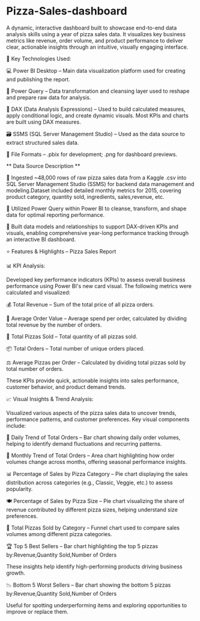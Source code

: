 # Pizza-Sales-dashboard
A dynamic, interactive dashboard built to showcase end-to-end data analysis skills using a year of pizza sales data. It visualizes key business metrics like revenue, order volume, and product performance to deliver clear, actionable insights through an intuitive, visually engaging interface.

🔧 Key Technologies Used:

💻 Power BI Desktop – Main data visualization platform used for creating and publishing the report.

🧹 Power Query – Data transformation and cleansing layer used to reshape and prepare raw data for analysis.

🧠 DAX (Data Analysis Expressions) – Used to build calculated measures, apply conditional logic, and create dynamic visuals. Most KPIs and charts are built using DAX measures.

🗃️ SSMS (SQL Server Management Studio) – Used as the data source to extract structured sales data.

📁 File Formats – .pbix for development; .png for dashboard previews.

** Data Source Description **
 
📁 Ingested ~48,000 rows of raw pizza sales data from a Kaggle .csv into SQL Server Management Studio (SSMS) for backend data management and modeling.Dataset included detailed monthly metrics for 2015, covering product category, quantity sold, ingredients, sales,revenue, etc.

🧹 Utilized Power Query within Power BI to cleanse, transform, and shape data for optimal reporting performance.

🧠 Built data models and relationships to support DAX-driven KPIs and visuals, enabling comprehensive year-long performance tracking through an interactive BI dashboard.

⭐ Features & Highlights – Pizza Sales Report

📊 KPI Analysis:

Developed key performance indicators (KPIs) to assess overall business performance using Power BI's new card visual. The following metrics were calculated and visualized:

💰 Total Revenue – Sum of the total price of all pizza orders.

🧾 Average Order Value – Average spend per order, calculated by dividing total revenue by the number of orders.

🍕 Total Pizzas Sold – Total quantity of all pizzas sold.

📦 Total Orders – Total number of unique orders placed.

⚖️ Average Pizzas per Order – Calculated by dividing total pizzas sold by total number of orders.

These KPIs provide quick, actionable insights into sales performance, customer behavior, and product demand trends.

📈 Visual Insights & Trend Analysis:

Visualized various aspects of the pizza sales data to uncover trends, performance patterns, and customer preferences. Key visual components include:

📅 Daily Trend of Total Orders – Bar chart showing daily order volumes, helping to identify demand fluctuations and recurring patterns.

📆 Monthly Trend of Total Orders – Area chart highlighting how order volumes change across months, offering seasonal performance insights.

📊 Percentage of Sales by Pizza Category – Pie chart displaying the sales distribution across categories (e.g., Classic, Veggie, etc.) to assess popularity.

🍽️ Percentage of Sales by Pizza Size – Pie chart visualizing the share of revenue contributed by different pizza sizes, helping understand size preferences.

🔻 Total Pizzas Sold by Category – Funnel chart used to compare sales volumes among different pizza categories.

🏆 Top 5 Best Sellers – Bar chart highlighting the top 5 pizzas by:Revenue,Quantity Sold,Number of Orders

These insights help identify high-performing products driving business growth.

📉 Bottom 5 Worst Sellers – Bar chart showing the bottom 5 pizzas by:Revenue,Quantity Sold,Number of Orders

Useful for spotting underperforming items and exploring opportunities to improve or replace them.



